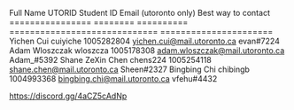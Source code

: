 Full Name           UTORID      Student ID    Email (utoronto only)            Best way to contact
================    ========    ==========    =============================    ======================
Yichen Cui          cuiyiche    1005282804    yichen.cui@mail.utoronto.ca      evan#7224
Adam Wloszczak      wloszcza    1005178308    adam.wloszczak@mail.utoronto.ca  Adam_#5392
Shane ZeXin Chen    chens224    1005254118    shane.chen@mail.utoronto.ca      Sheen#2327
Bingbing Chi        chibingb    1004993368    bingbing.chi@mail.utoronto.ca    vfehu#4432

https://discord.gg/4aCZ5cAdNp
